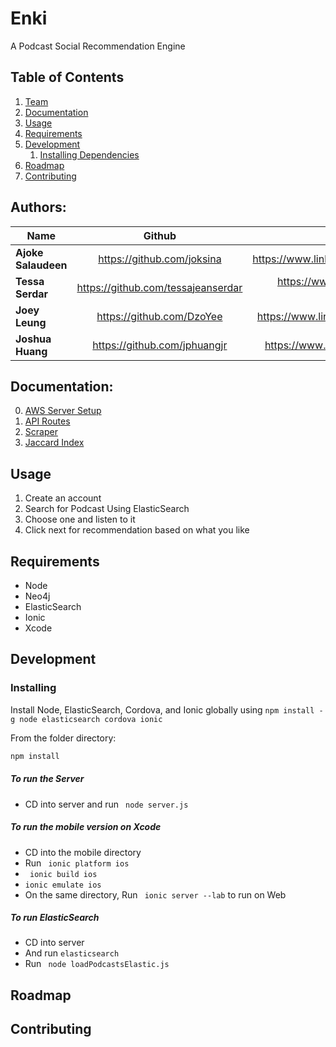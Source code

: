 # Enki
A Podcast Social Recommendation Engine

## Table of Contents

1. [Team](#authors)
2. [Documentation](#documentation)
1. [Usage](#usage)
1. [Requirements](#requirements)
1. [Development](#development)
    1. [Installing Dependencies](#installing-dependencies)
1. [Roadmap](#roadmap)
1. [Contributing](#contributing)

## Authors:

| Name        | Github           | LinkedIn  |
| ------------- |:-------------:| -----:|
| **Ajoke Salaudeen**      | https://github.com/joksina | https://www.linkedin.com/in/jksalaudeen |
| **Tessa Serdar**      | https://github.com/tessajeanserdar      | https://www.linkedin.com/in/tessa-serdar-5a977b18 |
| **Joey Leung** | https://github.com/DzoYee      |   https://www.linkedin.com/in/joeydleung  |
| **Joshua Huang** | https://github.com/jphuangjr     |   https://www.linkedin.com/in/jphuangjr  |

## Documentation:
0. [AWS Server Setup](https://github.com/Fickle-Piglet/ficklePiglet/wiki/AWS-Setup-and-accessing-the-server)
1. [API Routes](https://github.com/Fickle-Piglet/ficklePiglet/wiki/API-Routes)
2. [Scraper](https://github.com/Fickle-Piglet/ficklePiglet/wiki/Data-Scraper)
3. [Jaccard Index](https://github.com/Fickle-Piglet/ficklePiglet/wiki/Jaccard-Index)


## Usage

1. Create an account
2. Search for Podcast Using ElasticSearch
3. Choose one and listen to it
4. Click next for recommendation based on what you like

## Requirements

- Node
- Neo4j
- ElasticSearch
- Ionic
- Xcode

## Development

### Installing 

Install Node, ElasticSearch, Cordova, and Ionic globally using `npm install -g node elasticsearch cordova ionic` 

From the folder directory:

```sh
npm install
```
##### To run the Server

- CD into server and run ``` node server.js```

##### To run the mobile version on Xcode

- CD into the mobile directory
- Run ``` ionic platform ios```
- ``` ionic build ios```
- ```ionic emulate ios```
- On the same directory, Run ``` ionic server --lab``` to run on Web

##### To run ElasticSearch

- CD into server
- And run ```elasticsearch```
- Run ``` node loadPodcastsElastic.js```

## Roadmap

## Contributing

